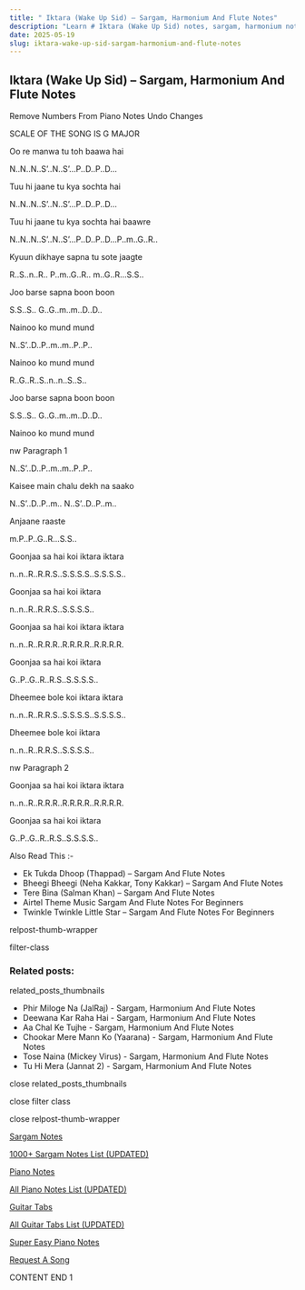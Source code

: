 ```yaml
---
title: " Iktara (Wake Up Sid) – Sargam, Harmonium And Flute Notes"
description: "Learn # Iktara (Wake Up Sid) notes, sargam, harmonium notations and flute notes. Easy step-by-step tutorial for beginners."
date: 2025-05-19
slug: iktara-wake-up-sid-sargam-harmonium-and-flute-notes
---
```


## Iktara (Wake Up Sid) – Sargam, Harmonium And Flute Notes

Remove Numbers From Piano Notes
Undo Changes

SCALE OF THE SONG IS G MAJOR

Oo re manwa tu toh baawa hai

N..N..N..S’..N..S’…P..D..P..D…

Tuu hi jaane tu kya sochta hai

N..N..N..S’..N..S’…P..D..P..D…

Tuu hi jaane tu kya sochta hai baawre

N..N..N..S’..N..S’…P..D..P..D…P..m..G..R..

Kyuun dikhaye sapna tu sote jaagte

R..S..n..R.. P..m..G..R.. m..G..R…S.S..

Joo barse sapna boon boon

S.S..S.. G..G..m..m..D..D..

Nainoo ko mund mund

N..S’..D..P..m..m..P..P..

Nainoo ko mund mund

R..G..R..S..n..n..S..S..

Joo barse sapna boon boon

S.S..S.. G..G..m..m..D..D..

Nainoo ko mund mund

nw Paragraph 1

N..S’..D..P..m..m..P..P..

Kaisee main chalu dekh na saako

N..S’..D..P..m.. N..S’..D..P..m..

Anjaane raaste

m.P..P..G..R…S.S..

Goonjaa sa hai koi iktara iktara

n..n..R..R.R.S..S.S.S.S..S.S.S.S..

Goonjaa sa hai koi iktara

n..n..R..R.R.S..S.S.S.S..

Goonjaa sa hai koi iktara iktara

n..n..R..R.R.R..R.R.R.R..R.R.R.R.

Goonjaa sa hai koi iktara

G..P..G..R..R.S..S.S.S.S..

Dheemee bole koi iktara iktara

n..n..R..R.R.S..S.S.S.S..S.S.S.S..

Dheemee bole koi iktara

n..n..R..R.R.S..S.S.S.S..

nw Paragraph 2

Goonjaa sa hai koi iktara iktara

n..n..R..R.R.R..R.R.R.R..R.R.R.R.

Goonjaa sa hai koi iktara

G..P..G..R..R.S..S.S.S.S..

Also Read This :-

- Ek Tukda Dhoop (Thappad) – Sargam And Flute Notes
- Bheegi Bheegi (Neha Kakkar, Tony Kakkar) – Sargam And Flute Notes
- Tere Bina (Salman Khan) – Sargam And Flute Notes
- Airtel Theme Music Sargam And Flute Notes For Beginners
- Twinkle Twinkle Little Star – Sargam And Flute Notes For Beginners

relpost-thumb-wrapper

filter-class

### Related posts:

related_posts_thumbnails

- Phir Miloge Na (JalRaj) - Sargam, Harmonium And Flute Notes
- Deewana Kar Raha Hai - Sargam, Harmonium And Flute Notes
- Aa Chal Ke Tujhe - Sargam, Harmonium And Flute Notes
- Chookar Mere Mann Ko (Yaarana) - Sargam, Harmonium And Flute Notes
- Tose Naina (Mickey Virus) - Sargam, Harmonium And Flute Notes
- Tu Hi Mera (Jannat 2) - Sargam, Harmonium And Flute Notes

close related_posts_thumbnails

close filter class

close relpost-thumb-wrapper

[Sargam Notes](/sargam-notes.html)

[1000+ Sargam Notes List (UPDATED)](/all-songs-list-sargam-notes.html)

[Piano Notes](/piano-notes.html)

[All Piano Notes List (UPDATED)](/all-songs-list-piano-notes.html)

[Guitar Tabs](/guitar-tabs.html)

[All Guitar Tabs List (UPDATED)](/all-songs-list-guitar-tabs.html)

[Super Easy Piano Notes](https://studywall.in/)

[Request A Song](/request-a-song.html)

CONTENT END 1
